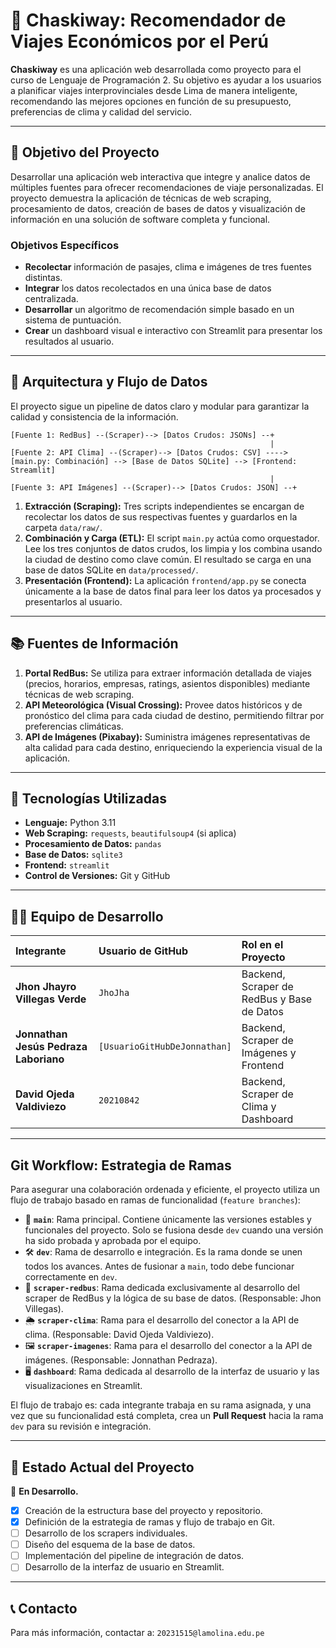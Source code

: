 # 🚌 Chaskiway: Recomendador de Viajes Económicos por el Perú

**Chaskiway** es una aplicación web desarrollada como proyecto para el curso de Lenguaje de Programación 2. Su objetivo es ayudar a los usuarios a planificar viajes interprovinciales desde Lima de manera inteligente, recomendando las mejores opciones en función de su presupuesto, preferencias de clima y calidad del servicio.

---

## 🎯 Objetivo del Proyecto

Desarrollar una aplicación web interactiva que integre y analice datos de múltiples fuentes para ofrecer recomendaciones de viaje personalizadas. El proyecto demuestra la aplicación de técnicas de web scraping, procesamiento de datos, creación de bases de datos y visualización de información en una solución de software completa y funcional.

### Objetivos Específicos
- **Recolectar** información de pasajes, clima e imágenes de tres fuentes distintas.
- **Integrar** los datos recolectados en una única base de datos centralizada.
- **Desarrollar** un algoritmo de recomendación simple basado en un sistema de puntuación.
- **Crear** un dashboard visual e interactivo con Streamlit para presentar los resultados al usuario.

---

## 🧱 Arquitectura y Flujo de Datos

El proyecto sigue un pipeline de datos claro y modular para garantizar la calidad y consistencia de la información.

```
[Fuente 1: RedBus] --(Scraper)--> [Datos Crudos: JSONs] --+
                                                          |
[Fuente 2: API Clima] --(Scraper)--> [Datos Crudos: CSV] ----> [main.py: Combinación] --> [Base de Datos SQLite] --> [Frontend: Streamlit]
                                                          |
[Fuente 3: API Imágenes] --(Scraper)--> [Datos Crudos: JSON] --+
```

1.  **Extracción (Scraping):** Tres scripts independientes se encargan de recolectar los datos de sus respectivas fuentes y guardarlos en la carpeta `data/raw/`.
2.  **Combinación y Carga (ETL):** El script `main.py` actúa como orquestador. Lee los tres conjuntos de datos crudos, los limpia y los combina usando la ciudad de destino como clave común. El resultado se carga en una base de datos SQLite en `data/processed/`.
3.  **Presentación (Frontend):** La aplicación `frontend/app.py` se conecta únicamente a la base de datos final para leer los datos ya procesados y presentarlos al usuario.

---

## 📚 Fuentes de Información

1.  **Portal RedBus:** Se utiliza para extraer información detallada de viajes (precios, horarios, empresas, ratings, asientos disponibles) mediante técnicas de web scraping.
2.  **API Meteorológica (Visual Crossing):** Provee datos históricos y de pronóstico del clima para cada ciudad de destino, permitiendo filtrar por preferencias climáticas.
3.  **API de Imágenes (Pixabay):** Suministra imágenes representativas de alta calidad para cada destino, enriqueciendo la experiencia visual de la aplicación.

---

## 🚀 Tecnologías Utilizadas

- **Lenguaje:** Python 3.11
- **Web Scraping:** `requests`, `beautifulsoup4` (si aplica)
- **Procesamiento de Datos:** `pandas`
- **Base de Datos:** `sqlite3`
- **Frontend:** `streamlit`
- **Control de Versiones:** Git y GitHub

---

## 👨‍💻 Equipo de Desarrollo

| Integrante | Usuario de GitHub | Rol en el Proyecto |
| :--- | :--- | :--- |
| **Jhon Jhayro Villegas Verde** | `JhoJha` | Backend, Scraper de RedBus y Base de Datos |
| **Jonnathan Jesús Pedraza Laboriano** | `[UsuarioGitHubDeJonnathan]` | Backend, Scraper de Imágenes y Frontend |
| **David Ojeda Valdiviezo** | `20210842` | Backend, Scraper de Clima y Dashboard |

---

## Git Workflow: Estrategia de Ramas

Para asegurar una colaboración ordenada y eficiente, el proyecto utiliza un flujo de trabajo basado en ramas de funcionalidad (`feature branches`):

-   🌳 **`main`**: Rama principal. Contiene únicamente las versiones estables y funcionales del proyecto. Solo se fusiona desde `dev` cuando una versión ha sido probada y aprobada por el equipo.
-   🛠️ **`dev`**: Rama de desarrollo e integración. Es la rama donde se unen todos los avances. Antes de fusionar a `main`, todo debe funcionar correctamente en `dev`.
-   🚌 **`scraper-redbus`**: Rama dedicada exclusivamente al desarrollo del scraper de RedBus y la lógica de su base de datos. (Responsable: Jhon Villegas).
-   🌦️ **`scraper-clima`**: Rama para el desarrollo del conector a la API de clima. (Responsable: David Ojeda Valdiviezo).
-   🖼️ **`scraper-imagenes`**: Rama para el desarrollo del conector a la API de imágenes. (Responsable: Jonnathan Pedraza).
-   🖥️ **`dashboard`**: Rama dedicada al desarrollo de la interfaz de usuario y las visualizaciones en Streamlit.

El flujo de trabajo es: cada integrante trabaja en su rama asignada, y una vez que su funcionalidad está completa, crea un **Pull Request** hacia la rama `dev` para su revisión e integración.

---

## 📌 Estado Actual del Proyecto

🚧 **En Desarrollo.**

- [X] Creación de la estructura base del proyecto y repositorio.
- [X] Definición de la estrategia de ramas y flujo de trabajo en Git.
- [ ] Desarrollo de los scrapers individuales.
- [ ] Diseño del esquema de la base de datos.
- [ ] Implementación del pipeline de integración de datos.
- [ ] Desarrollo de la interfaz de usuario en Streamlit.

---

## 📞 Contacto

Para más información, contactar a: `20231515@lamolina.edu.pe`